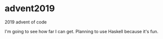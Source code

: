 # advent2019
2019 advent of code

I'm going to see how far I can get. Planning to use Haskell because it's fun.
